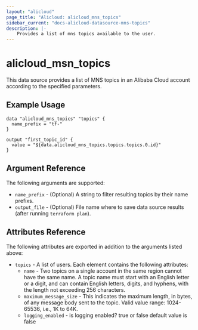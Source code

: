 ```yaml
---
layout: "alicloud"
page_title: "Alicloud: alicloud_mns_topics"
sidebar_current: "docs-alicloud-datasource-mns-topics"
description: |-
    Provides a list of mns topics available to the user.
---
```


# alicloud\_msn\_topics

This data source provides a list of MNS topics  in an Alibaba Cloud account according to the specified parameters.

## Example Usage

```
data "alicloud_mns_topics" "topics" {
  name_prefix = "tf-"
}

output "first_topic_id" {
  value = "${data.alicloud_mns_topics.topics.topics.0.id}"
}
```

## Argument Reference

The following arguments are supported:

* `name_prefix` - (Optional) A  string to filter resulting topics by their name prefixs.
* `output_file` - (Optional) File name where to save data source results (after running `terraform plan`).

## Attributes Reference

The following attributes are exported in addition to the arguments listed above:

* `topics` - A list of users. Each element contains the following attributes:
   * `name` - Two topics on a single account in the same region cannot have the same name. A topic name must start with an English letter or a digit, and can contain English letters, digits, and hyphens, with the length not exceeding 256 characters.
   * `maximum_message_size` - This indicates the maximum length, in bytes, of any message body sent to the topic. Valid value range: 1024-65536, i.e., 1K to 64K.
   * `logging_enabled` - is logging enabled? true or false default value is false
